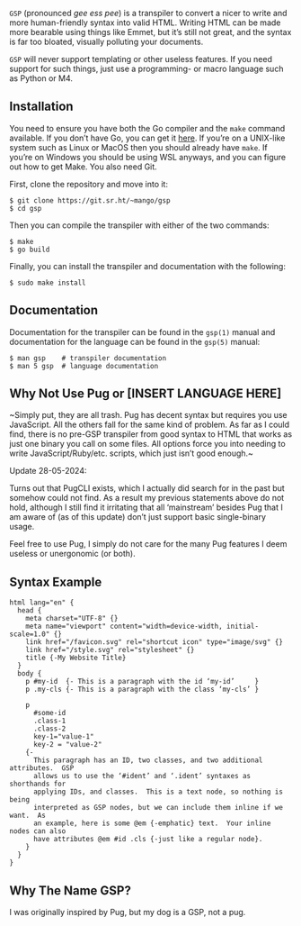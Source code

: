 `GSP` (pronounced _gee ess pee_) is a transpiler to convert a nicer to write and
more human-friendly syntax into valid HTML.  Writing HTML can be made more
bearable using things like Emmet, but it’s still not great, and the syntax is
far too bloated, visually polluting your documents.

`GSP` will never support templating or other useless features.  If you need
support for such things, just use a programming- or macro language such as
Python or M4.

## Installation

You need to ensure you have both the Go compiler and the `make` command
available.  If you don’t have Go, you can get it [here][1].  If you’re on a
UNIX-like system such as Linux or MacOS then you should already have `make`.  If
you’re on Windows you should be using WSL anyways, and you can figure out how to
get Make.  You also need Git.

First, clone the repository and move into it:

```
$ git clone https://git.sr.ht/~mango/gsp
$ cd gsp
```

Then you can compile the transpiler with either of the two commands:

```
$ make
$ go build
```

Finally, you can install the transpiler and documentation with the following:

```
$ sudo make install
```

## Documentation

Documentation for the transpiler can be found in the `gsp(1)` manual and
documentation for the language can be found in the `gsp(5)` manual:

```
$ man gsp    # transpiler documentation
$ man 5 gsp  # language documentation
```

## Why Not Use Pug or [INSERT LANGUAGE HERE]

~Simply put, they are all trash.  Pug has decent syntax but requires you use
JavaScript.  All the others fall for the same kind of problem.  As far as I
could find, there is no pre-GSP transpiler from good syntax to HTML that works
as just one binary you call on some files.  All options force you into needing
to write JavaScript/Ruby/etc. scripts, which just isn’t good enough.~

Update 28-05-2024:

Turns out that PugCLI exists, which I actually did search for in the past but
somehow could not find.  As a result my previous statements above do not hold,
although I still find it irritating that all ‘mainstream’ besides Pug that I am
aware of (as of this update) don’t just support basic single-binary usage.

Feel free to use Pug, I simply do not care for the many Pug features I deem
useless or unergonomic (or both).

## Syntax Example

```gsp
html lang="en" {
  head {
    meta charset="UTF-8" {}
    meta name="viewport" content="width=device-width, initial-scale=1.0" {}
    link href="/favicon.svg" rel="shortcut icon" type="image/svg" {}
    link href="/style.svg" rel="stylesheet" {}
    title {-My Website Title}
  }
  body {
    p #my-id  {- This is a paragraph with the id ‘my-id’     }
    p .my-cls {- This is a paragraph with the class ‘my-cls’ }

    p
      #some-id
      .class-1
      .class-2
      key-1="value-1"
      key-2 = "value-2"
    {-
      This paragraph has an ID, two classes, and two additional attributes.  GSP
      allows us to use the ‘#ident’ and ‘.ident’ syntaxes as shorthands for
      applying IDs, and classes.  This is a text node, so nothing is being
      interpreted as GSP nodes, but we can include them inline if we want.  As
      an example, here is some @em {-emphatic} text.  Your inline nodes can also
      have attributes @em #id .cls {-just like a regular node}.
    }
  }
}
```

## Why The Name GSP?

I was originally inspired by Pug, but my dog is a GSP, not a pug.

[1]: https://go.dev/dl/
